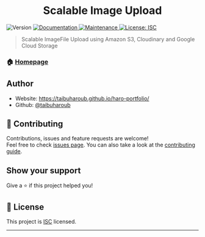 <h1 align="center">Scalable Image Upload </h1>
<p>
  <img alt="Version" src="https://img.shields.io/badge/version-1.0.0-blue.svg?cacheSeconds=2592000" />
  <a href="https://github.com/taibuharoub/scalable-img-upload-#readme" target="_blank">
    <img alt="Documentation" src="https://img.shields.io/badge/documentation-yes-brightgreen.svg" />
  </a>
  <a href="https://github.com/taibuharoub/scalable-img-upload-/graphs/commit-activity" target="_blank">
    <img alt="Maintenance" src="https://img.shields.io/badge/Maintained%3F-yes-green.svg" />
  </a>
  <a href="https://github.com/taibuharoub/scalable-img-upload-/blob/master/LICENSE" target="_blank">
    <img alt="License: ISC" src="https://img.shields.io/github/license/taibuharoub/scalable-img-upload-" />
  </a>
</p>

> Scalable ImageFile Upload using Amazon S3, Cloudinary and Google Cloud Storage

### 🏠 [Homepage](https://github.com/taibuharoub/scalable-img-upload-#readme)

## Author

* Website: https://taibuharoub.github.io/haro-portfolio/
* Github: [@taibuharoub](https://github.com/taibuharoub)

## 🤝 Contributing

Contributions, issues and feature requests are welcome!<br />Feel free to check [issues page](https://github.com/taibuharoub/scalable-img-upload-/issues). You can also take a look at the [contributing guide](https://github.com/taibuharoub/scalable-img-upload-/blob/master/CONTRIBUTING.md).

## Show your support

Give a ⭐️ if this project helped you!

## 📝 License

This project is [ISC](https://github.com/taibuharoub/scalable-img-upload-/blob/master/LICENSE) licensed.

***
